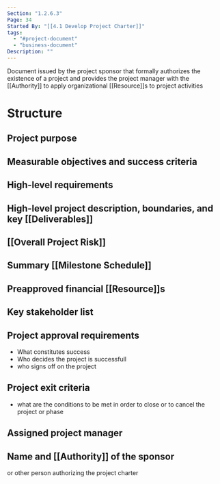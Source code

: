 ```yaml
---
Section: "1.2.6.3"
Page: 34
Started By: "[[4.1 Develop Project Charter]]"
tags:
  - "#project-document"
  - "business-document"
Description: ""
---
```

Document issued by the project sponsor that formally authorizes the existence of a project and provides the project manager with the [[Authority]] to apply organizational [[Resource]]s to project activities
# Structure
## Project purpose
## Measurable objectives and success criteria
## High-level requirements
## High-level project description, boundaries, and key [[Deliverables]]
## [[Overall Project Risk]]
## Summary [[Milestone Schedule]]
## Preapproved financial [[Resource]]s
## Key stakeholder list

## Project approval requirements 
* What constitutes success
* Who decides the project is successfull
* who signs off on the project
## Project exit criteria
* what are the conditions to be met in order to close or to cancel the project or phase
## Assigned project manager

## Name and [[Authority]] of the sponsor
or other person authorizing the project charter

